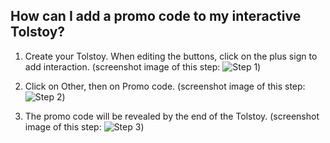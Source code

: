 ## How can I add a promo code to my interactive Tolstoy?

1. Create your Tolstoy. When editing the buttons, click on the plus sign to add interaction. (screenshot image of this step: ![Step 1](https://downloads.intercomcdn.com/i/o/888932474/ff52fd691fbc2ed170991a38/image.png))

2. Click on Other, then on Promo code. (screenshot image of this step: ![Step 2](https://downloads.intercomcdn.com/i/o/888932918/fa2752163744fec699a46bb4/image.png))

3. The promo code will be revealed by the end of the Tolstoy. (screenshot image of this step: ![Step 3](https://downloads.intercomcdn.com/i/o/888934250/8a861748d003052c96ecc9e7/image.png))

